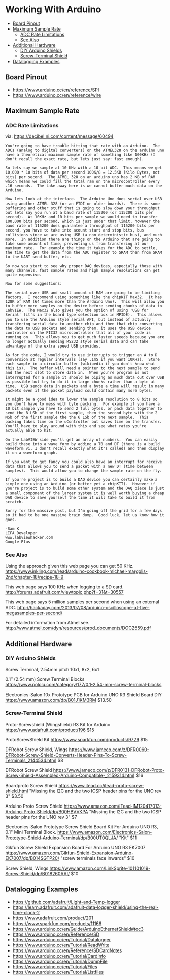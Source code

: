 Working With Arduino
====================

<!-- toc orderedList:0 depthFrom:2 depthTo:6 -->

* [Board Pinout](#board-pinout)
* [Maximum Sample Rate](#maximum-sample-rate)
  * [ADC Rate Limitations](#adc-rate-limitations)
  * [See Also](#see-also)
* [Additional Hardware](#additional-hardware)
  * [DIY Arduino Shields](#diy-arduino-shields)
  * [Screw-Terminal Shield](#screw-terminal-shield)
* [Datalogging Examples](#datalogging-examples)

<!-- tocstop -->



## Board Pinout

+ https://www.arduino.cc/en/reference/SPI
+ https://www.arduino.cc/en/reference/wire

## Maximum Sample Rate

### ADC Rate Limitations

via: https://decibel.ni.com/content/message/60494


    You're going to have trouble hitting that rate with an Arduino.  The ADCs (analog to digital converters) on the ATMEL328 on the arduino uno have a theoretical maximum sample rate of something like 100KHz (I don't recall the exact rate, but lets just say: fast enough).

    So lets say we sample at 10 KHz with a 10 bit ADC.  This means we get 10,000 * 10 bits of data per second 100K/8 = 12.5KB (Kilo Bytes, not bits) per second.  The ATMEL 328 on an arduino uno has 2 KB of RAM which means we could fill the total ram on the microcontroller every .16 seconds.  The take away here is we cannot buffer much data on the Arduino.

    Now lets look at the interface.  The Arduino Uno does serial over USB using another ATMEL 328 (or an FTDI on older boards).  There is some buffering and other stuff that is going to slow down your throughput but lets say you run at a baud rate of 115200 (or 115200 bits per second).  At 10KHz and 10 bits per sample we would need to transfer 100,000 bits per second, which is just under that limit, however the baud rate of 115200 does guarantee a throughput of 115200 bits per second, you have to take into acount start and stop bits, bus collisions since we are using USB (a non deterministic bus), and much more.  In addition there are things on the Arduino that are going to take some amount of time, preventing us from transfering at our maximum rate.  For example the time it takes for the ADC to settle, the time to get the data from the ADC register to SRAM then from SRAM to the UART send buffer, etc.

    So now you start to see why proper DAQ devices, especially those with many channels, fast sample rates and high sample resolutions can get quite expensive.

    Now for some suggestions:

    The serial over USB and small amount of RAM are going to be limiting factors.  I recommend using something like the chipKIT Max32.  It has 128K of RAM (64 times more than the Arduino Uno).  This will allow you to buffer more samples on the device before sending chunks of data to LabVIEW.  The Max32 also gives you the option of using 'USB for Serial' (it's in the board type selection box in MPIDE).  This allows you to use the Arduino style serial API, but instead of actually transfering serial data to another chip and then that chip converting the data to USB packets and sending them, it uses the USB device controller on the PIC32 microcontroller that all of your code is running on.  This allows you to get much faster speeds because you are no longer actually sending RS232 style serial data and can take advantage of the extra speed USB provides.

    As for the code, I would try to use interrupts to trigger an A to D conversion at regular intervals (say .1mS if you want 10KHz).  Store each sample in a circular buffer (wikipedia if you don't know what this is).  The buffer will need a pointer to the next sample to send and the next slot to store data in.  When you're program is not interrupted for a sample it should be piping as much data out over USB as possible but try to do it in large chunks rather than a byte at time.  USB sends data in packets and a byte a time will result in many packets even if the packet payload could contain many more bytes.

    It might be a good idea to lower the sample resolution to 8 bits so you don't have to mess with byte packing.  For example if you have a 10 bit sample you have to send 2 full bytes, or pack data together to send the 8 LSb of the first sample, then the second byte with the 2 MSb of the first sample the the 6 LSb of the next sample.  This packing takes time on the uController but saves time on the transfer.  You'll have to play around with this and see what rates you're actually able to hit.

    On the LabVIEW side you'll get an array of numbers.  You can easily build these into a wave form by adding a T0 and DT (there is a build waveform vi, I don't recall exactly what it's called) and then display it on a waveform graph.

    If you want to get fancy you could also have an interrupt for receive data that allows you to send a packet with a new DT (time between samples).  This would allow you to change the sample rate on the fly.

    If you're project is to build a DAQ device you can certainly make a simple one using an Arduino (or better yet a chipKIT).  However if you're project is to build some other system and the DAQ piece is just a small component of the larger system it is well worth buying a cheap DAQ device to save yourself the time it will take to build it from scratch.

    Sorry for the massive post, but I'm going off the grid for a few days so it had to be one massive brain dump.  Good luck, let us know how it goes.

    -Sam K
    LIFA Developer
    www.labviewhacker.com
    Google Plus


### See Also

Using the approach given this web page you can get 50 KHz.
<https://www.inkling.com/read/arduino-cookbook-michael-margolis-2nd/chapter-18/recipe-18-9>

This web page says 100 KHz when logging to a SD card.
<http://forums.adafruit.com/viewtopic.php?f=31&t=30557>

This web page says 5 million samples per second when using an external ADC.
<http://hackaday.com/2013/07/08/arduino-oscilloscope-at-five-megasamples-per-second/>

For detailed information from Atmel see.
<http://www.atmel.com/dyn/resources/prod_documents/DOC2559.pdf>


## Additional Hardware

### DIY Arduino Shields

Screw Terminal, 2.54mm pitch
10x1, 8x2, 6x1

0.1″ (2.54 mm) Screw Terminal Blocks
https://www.pololu.com/category/177/0.1-2.54-mm-screw-terminal-blocks

Electronics-Salon 10x Prototype PCB for Arduino UNO R3 Shield Board DIY
https://www.amazon.com/dp/B01J1KM3RM
$13.50


### Screw-Terminal Shield

Proto-Screwshield (Wingshield) R3 Kit for Arduino
https://www.adafruit.com/product/196
$15

ProtoScrewShield Kit
https://www.sparkfun.com/products/9729
$15

DFRobot Screw Shield, Wings
https://www.jameco.com/z/DFR0060-DFRobot-Screw-Shield-Converts-Header-Pins-To-Screw-Terminals_2144534.html
$8

DFRobot Screw Shield
https://www.jameco.com/z/DFR0131-DFRobot-Proto-Screw-Shield-Assembled-Arduino-Compatible-_2159314.html
$16

Boardproto Screw Shield
https://www.itead.cc/itead-proto-screw-shield.html
"Missing the I2C and the two ICSP header pins for the UNO rev 3"
$3.50

Arduino Proto Screw Shield
https://www.amazon.com/iTead-IM120417013-Arduino-Proto-Shield/dp/B00HBVVKPA
"Missing the I2C and the two ICSP header pins for the UNO rev 3"
$7

Electronics-Salon Prototype Screw Shield Board Kit For Arduino UNO R3, 0.1" Mini Terminal Block.
https://www.amazon.com/Electronics-Salon-Prototype-Shield-Arduino-Terminal/dp/B00UT0QLJA/
"Kit"
$11

Gikfun Screw Shield Expansion Board For Arduino UNO R3 EK7007
https://www.amazon.com/Gikfun-Shield-Expansion-Arduino-EK7007/dp/B014SGTP20/
"screw terminals face inwards"
$10

Screw Shield, Wings
https://www.amazon.com/LinkSprite-101101019-Screw-Shield/dp/B018260AAI/
$10


## Datalogging Examples

+ https://github.com/adafruit/Light-and-Temp-logger
+ https://learn.adafruit.com/adafruit-data-logger-shield/using-the-real-time-clock-2
+ https://www.adafruit.com/product/201
+ https://www.sparkfun.com/products/11166
+ https://www.arduino.cc/en/Guide/ArduinoEthernetShield#toc3
+ https://www.arduino.cc/en/Reference/SD
+ https://www.arduino.cc/en/Tutorial/Datalogger
+ https://www.arduino.cc/en/Tutorial/ReadWrite
+ https://www.arduino.cc/en/Reference/SDCardNotes
+ https://www.arduino.cc/en/Tutorial/CardInfo
+ https://www.arduino.cc/en/Tutorial/DumpFile
+ https://www.arduino.cc/en/Tutorial/Files
+ https://www.arduino.cc/en/Tutorial/Listfiles
